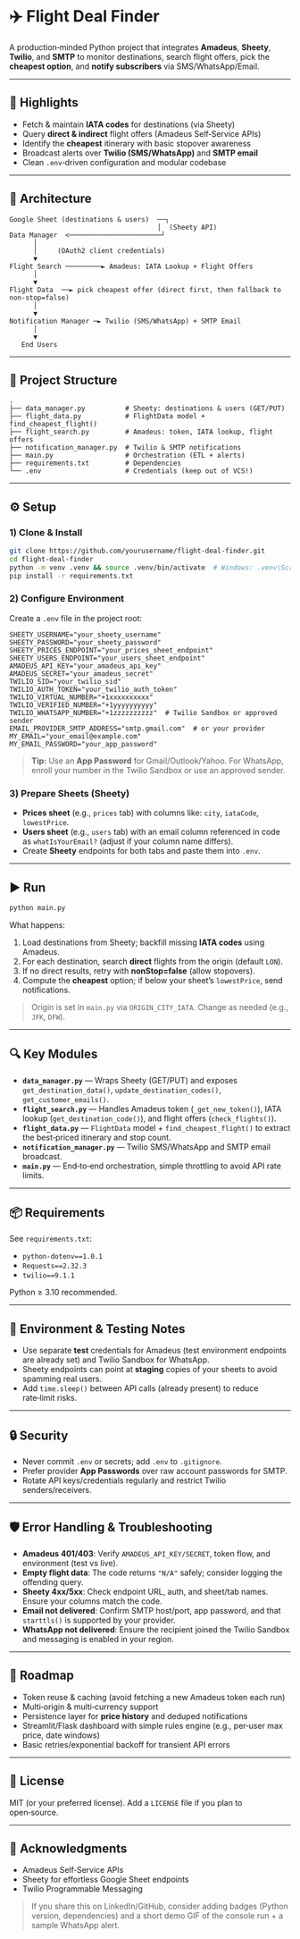 # ✈️ Flight Deal Finder

A production‑minded Python project that integrates **Amadeus**, **Sheety**, **Twilio**, and **SMTP** to monitor destinations, search flight offers, pick the **cheapest option**, and **notify subscribers** via SMS/WhatsApp/Email.

---

## 🚀 Highlights

* Fetch & maintain **IATA codes** for destinations (via Sheety)
* Query **direct & indirect** flight offers (Amadeus Self‑Service APIs)
* Identify the **cheapest** itinerary with basic stopover awareness
* Broadcast alerts over **Twilio (SMS/WhatsApp)** and **SMTP email**
* Clean `.env`‑driven configuration and modular codebase

---

## 🧱 Architecture

```
Google Sheet (destinations & users)  ──┐
                                     │  (Sheety API)
Data Manager  <───────────────────────┘
      │
      │     (OAuth2 client credentials)
      ▼
Flight Search ─────────► Amadeus: IATA Lookup + Flight Offers
      │
      ▼
Flight Data  ──► pick cheapest offer (direct first, then fallback to non‑stop=false)
      │
      ▼
Notification Manager ─► Twilio (SMS/WhatsApp) + SMTP Email
      │
      ▼
   End Users
```

---

## 📂 Project Structure

```
.
├── data_manager.py          # Sheety: destinations & users (GET/PUT)
├── flight_data.py           # FlightData model + find_cheapest_flight()
├── flight_search.py         # Amadeus: token, IATA lookup, flight offers
├── notification_manager.py  # Twilio & SMTP notifications
├── main.py                  # Orchestration (ETL + alerts)
├── requirements.txt         # Dependencies
└── .env                     # Credentials (keep out of VCS!)
```

---

## ⚙️ Setup

### 1) Clone & Install

```bash
git clone https://github.com/yourusername/flight-deal-finder.git
cd flight-deal-finder
python -m venv .venv && source .venv/bin/activate  # Windows: .venv\Scripts\activate
pip install -r requirements.txt
```

### 2) Configure Environment

Create a `.env` file in the project root:

```env
SHEETY_USERNAME="your_sheety_username"
SHEETY_PASSWORD="your_sheety_password"
SHEETY_PRICES_ENDPOINT="your_prices_sheet_endpoint"
SHEETY_USERS_ENDPOINT="your_users_sheet_endpoint"
AMADEUS_API_KEY="your_amadeus_api_key"
AMADEUS_SECRET="your_amadeus_secret"
TWILIO_SID="your_twilio_sid"
TWILIO_AUTH_TOKEN="your_twilio_auth_token"
TWILIO_VIRTUAL_NUMBER="+1xxxxxxxxxx"
TWILIO_VERIFIED_NUMBER="+1yyyyyyyyyy"
TWILIO_WHATSAPP_NUMBER="+1zzzzzzzzzz"  # Twilio Sandbox or approved sender
EMAIL_PROVIDER_SMTP_ADDRESS="smtp.gmail.com"  # or your provider
MY_EMAIL="your_email@example.com"
MY_EMAIL_PASSWORD="your_app_password"
```

> **Tip:** Use an **App Password** for Gmail/Outlook/Yahoo. For WhatsApp, enroll your number in the Twilio Sandbox or use an approved sender.

### 3) Prepare Sheets (Sheety)

* **Prices sheet** (e.g., `prices` tab) with columns like: `city`, `iataCode`, `lowestPrice`.
* **Users sheet** (e.g., `users` tab) with an email column referenced in code as `whatIsYourEmail?` (adjust if your column name differs).
* Create **Sheety** endpoints for both tabs and paste them into `.env`.

---

## ▶️ Run

```bash
python main.py
```

What happens:

1. Load destinations from Sheety; backfill missing **IATA codes** using Amadeus.
2. For each destination, search **direct** flights from the origin (default `LON`).
3. If no direct results, retry with **nonStop=false** (allow stopovers).
4. Compute the **cheapest** option; if below your sheet’s `lowestPrice`, send notifications.

> Origin is set in `main.py` via `ORIGIN_CITY_IATA`. Change as needed (e.g., `JFK`, `DFW`).

---

## 🔍 Key Modules

* **`data_manager.py`** — Wraps Sheety (GET/PUT) and exposes `get_destination_data()`, `update_destination_codes()`, `get_customer_emails()`.
* **`flight_search.py`** — Handles Amadeus token (`_get_new_token()`), IATA lookup (`get_destination_code()`), and flight offers (`check_flights()`).
* **`flight_data.py`** — `FlightData` model + `find_cheapest_flight()` to extract the best‑priced itinerary and stop count.
* **`notification_manager.py`** — Twilio SMS/WhatsApp and SMTP email broadcast.
* **`main.py`** — End‑to‑end orchestration, simple throttling to avoid API rate limits.

---

## 📦 Requirements

See `requirements.txt`:

* `python-dotenv==1.0.1`
* `Requests==2.32.3`
* `twilio==9.1.1`

Python ≥ 3.10 recommended.

---

## 🧪 Environment & Testing Notes

* Use separate **test** credentials for Amadeus (test environment endpoints are already set) and Twilio Sandbox for WhatsApp.
* Sheety endpoints can point at **staging** copies of your sheets to avoid spamming real users.
* Add `time.sleep()` between API calls (already present) to reduce rate‑limit risks.

---

## 🔒 Security

* Never commit `.env` or secrets; add `.env` to `.gitignore`.
* Prefer provider **App Passwords** over raw account passwords for SMTP.
* Rotate API keys/credentials regularly and restrict Twilio senders/receivers.

---

## 🛡️ Error Handling & Troubleshooting

* **Amadeus 401/403**: Verify `AMADEUS_API_KEY/SECRET`, token flow, and environment (test vs live).
* **Empty flight data**: The code returns `"N/A"` safely; consider logging the offending query.
* **Sheety 4xx/5xx**: Check endpoint URL, auth, and sheet/tab names. Ensure your columns match the code.
* **Email not delivered**: Confirm SMTP host/port, app password, and that `starttls()` is supported by your provider.
* **WhatsApp not delivered**: Ensure the recipient joined the Twilio Sandbox and messaging is enabled in your region.

---

## 🧭 Roadmap

* Token reuse & caching (avoid fetching a new Amadeus token each run)
* Multi‑origin & multi‑currency support
* Persistence layer for **price history** and deduped notifications
* Streamlit/Flask dashboard with simple rules engine (e.g., per‑user max price, date windows)
* Basic retries/exponential backoff for transient API errors

---

## 📄 License

MIT (or your preferred license). Add a `LICENSE` file if you plan to open‑source.

---

## 🙌 Acknowledgments

* Amadeus Self‑Service APIs
* Sheety for effortless Google Sheet endpoints
* Twilio Programmable Messaging

> If you share this on LinkedIn/GitHub, consider adding badges (Python version, dependencies) and a short demo GIF of the console run + a sample WhatsApp alert.
